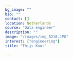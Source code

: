 ```yaml
---
bg_image: ""
bio: ""
contact: []
location: Netherlands
course: "Data engineer"
description: ""
image: "/images/img_5218.JPG"
interest: ["engineering"]
title: "Thijs Koot"

---
```

